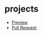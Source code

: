 # projects

 - [Preview](https://your-name.github.io/projects/)
 - [Pull Request](https://github.com/zadorojniiarsen/projects/pull/1/files)
